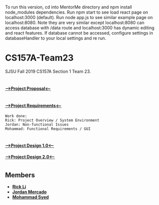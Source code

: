 To run this version, cd into MentorMe directory and npm install node_modules dependencies.  Run npm start to see load react page on localhost:3000 (default).  Run node app.js to see similar example page on localhost:8080.  Note they are very similar except localhost:8080 can access database with /data route and localhost:3000 has dynamic editing and react features.  If database cannot be accessed, configure settings in databaseHandler to your local settings and re run.

# CS157A-Team23
SJSU Fall 2019 CS157A Section 1 Team 23. 
#
#### [-->Project Proposal<--](https://docs.google.com/document/d/191xEl2XGk7AGcIiCMkq1VEpFbaK1IXagQnY6_I51A5o/edit?usp=sharing)

#
 #### [-->Project Requirements<--](https://docs.google.com/document/d/1WV8IgyHZor9jhwabe3yzM_h_zN1EHyvUDX-x4yZ9Rh0/edit?usp=sharing)


```Work done:
Work done:
Rick: Project Overview / System Environment
Jordan: Non-functional Issues
Mohammad: Functional Requirements / GUI
```
#
 #### [-->Project Design 1.0<--](https://docs.google.com/document/d/177uJQPxo0i80Cl-C0bx5Qnmhi2_MS9_nIZISewf4HiA/edit?usp=sharing)
#### [-->Project Design 2.0<--](https://docs.google.com/document/d/1aaQGpIBDItS3Z1BzWaHIJyZohfQIl5d1qrC4ntv5-l8/edit?usp=sharing)
#

## Members
* **[Rick Li](https://github.com/rickdiculousli)**
* **[Jordan Mercado](https://github.com/jmercad0)**
* **[Mohammad Syed](https://github.com/mohammad-syed)**

